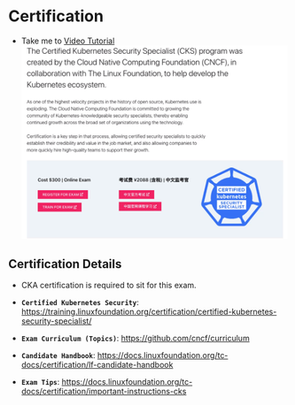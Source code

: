 # Certification

  - Take me to [Video Tutorial](https://kodekloud.com/courses/1378608/lectures/31703284)
    ![Exam Info](../../images/examInfo.png)
## Certification Details
   - CKA certification is required to sit for this exam.

   - **`Certified Kubernetes Security`**: https://training.linuxfoundation.org/certification/certified-kubernetes-security-specialist/

   - **`Exam Curriculum (Topics)`**: https://github.com/cncf/curriculum

   - **`Candidate Handbook`**: https://docs.linuxfoundation.org/tc-docs/certification/lf-candidate-handbook

   - **`Exam Tips`**: https://docs.linuxfoundation.org/tc-docs/certification/important-instructions-cks
